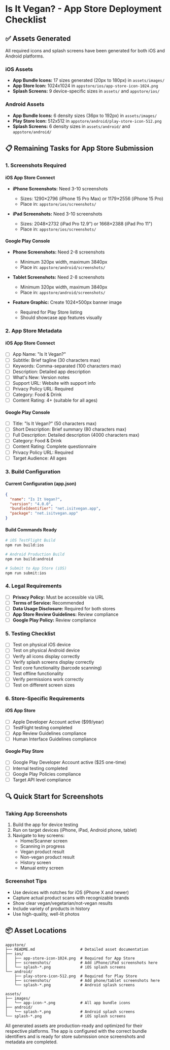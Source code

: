 # Is It Vegan? - App Store Deployment Checklist

## ✅ Assets Generated

All required icons and splash screens have been generated for both iOS and Android platforms.

### iOS Assets
- **App Bundle Icons:** 17 sizes generated (20px to 180px) in `assets/images/`
- **App Store Icon:** 1024x1024 in `appstore/ios/app-store-icon-1024.png`
- **Splash Screens:** 9 device-specific sizes in `assets/` and `appstore/ios/`

### Android Assets  
- **App Bundle Icons:** 6 density sizes (36px to 192px) in `assets/images/`
- **Play Store Icon:** 512x512 in `appstore/android/play-store-icon-512.png`
- **Splash Screens:** 6 density sizes in `assets/android/` and `appstore/android/`

## 📋 Remaining Tasks for App Store Submission

### 1. Screenshots Required

#### iOS App Store Connect
- **iPhone Screenshots:** Need 3-10 screenshots
  - Sizes: 1290×2796 (iPhone 15 Pro Max) or 1179×2556 (iPhone 15 Pro)
  - Place in: `appstore/ios/screenshots/`

- **iPad Screenshots:** Need 3-10 screenshots  
  - Sizes: 2048×2732 (iPad Pro 12.9") or 1668×2388 (iPad Pro 11")
  - Place in: `appstore/ios/screenshots/`

#### Google Play Console
- **Phone Screenshots:** Need 2-8 screenshots
  - Minimum 320px width, maximum 3840px
  - Place in: `appstore/android/screenshots/`

- **Tablet Screenshots:** Need 2-8 screenshots
  - Minimum 320px width, maximum 3840px  
  - Place in: `appstore/android/screenshots/`

- **Feature Graphic:** Create 1024×500px banner image
  - Required for Play Store listing
  - Should showcase app features visually

### 2. App Store Metadata

#### iOS App Store Connect
- [ ] App Name: "Is It Vegan?"
- [ ] Subtitle: Brief tagline (30 characters max)
- [ ] Keywords: Comma-separated (100 characters max)
- [ ] Description: Detailed app description
- [ ] What's New: Version notes
- [ ] Support URL: Website with support info
- [ ] Privacy Policy URL: Required
- [ ] Category: Food & Drink
- [ ] Content Rating: 4+ (suitable for all ages)

#### Google Play Console
- [ ] Title: "Is It Vegan?" (50 characters max)
- [ ] Short Description: Brief summary (80 characters max)
- [ ] Full Description: Detailed description (4000 characters max)
- [ ] Category: Food & Drink
- [ ] Content Rating: Complete questionnaire
- [ ] Privacy Policy URL: Required
- [ ] Target Audience: All ages

### 3. Build Configuration

#### Current Configuration (app.json)
```json
{
  "name": "Is It Vegan?",
  "version": "4.0.0",
  "bundleIdentifier": "net.isitvegan.app",
  "package": "net.isitvegan.app"
}
```

#### Build Commands Ready
```bash
# iOS TestFlight Build
npm run build:ios

# Android Production Build  
npm run build:android

# Submit to App Store (iOS)
npm run submit:ios
```

### 4. Legal Requirements

- [ ] **Privacy Policy:** Must be accessible via URL
- [ ] **Terms of Service:** Recommended
- [ ] **Data Usage Disclosure:** Required for both stores
- [ ] **App Store Review Guidelines:** Review compliance
- [ ] **Google Play Policy:** Review compliance

### 5. Testing Checklist

- [ ] Test on physical iOS device
- [ ] Test on physical Android device
- [ ] Verify all icons display correctly
- [ ] Verify splash screens display correctly
- [ ] Test core functionality (barcode scanning)
- [ ] Test offline functionality
- [ ] Verify permissions work correctly
- [ ] Test on different screen sizes

### 6. Store-Specific Requirements

#### iOS App Store
- [ ] Apple Developer Account active ($99/year)
- [ ] TestFlight testing completed
- [ ] App Review Guidelines compliance
- [ ] Human Interface Guidelines compliance

#### Google Play Store
- [ ] Google Play Developer Account active ($25 one-time)
- [ ] Internal testing completed
- [ ] Google Play Policies compliance
- [ ] Target API level compliance

## 🔍 Quick Start for Screenshots

### Taking App Screenshots
1. Build the app for device testing
2. Run on target devices (iPhone, iPad, Android phone, tablet)
3. Navigate to key screens:
   - Home/Scanner screen
   - Scanning in progress
   - Vegan product result
   - Non-vegan product result
   - History screen
   - Manual entry screen

### Screenshot Tips
- Use devices with notches for iOS (iPhone X and newer)
- Capture actual product scans with recognizable brands
- Show clear vegan/vegetarian/not-vegan results
- Include variety of products in history
- Use high-quality, well-lit photos

## 📦 Asset Locations

```
appstore/
├── README.md                    # Detailed asset documentation
├── ios/
│   ├── app-store-icon-1024.png  # Required for App Store
│   ├── screenshots/             # Add iPhone/iPad screenshots here
│   └── splash-*.png             # iOS splash screens
└── android/
    ├── play-store-icon-512.png  # Required for Play Store
    ├── screenshots/             # Add phone/tablet screenshots here
    └── splash-*.png             # Android splash screens

assets/
├── images/
│   └── app-icon-*.png           # All app bundle icons
├── android/
│   └── splash-*.png             # Android splash screens
└── splash-*.png                 # iOS splash screens
```

All generated assets are production-ready and optimized for their respective platforms. The app is configured with the correct bundle identifiers and is ready for store submission once screenshots and metadata are completed.